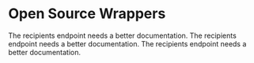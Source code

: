 # Open Source Wrappers

The recipients endpoint needs a better documentation.
The recipients endpoint needs a better documentation.
The recipients endpoint needs a better documentation.